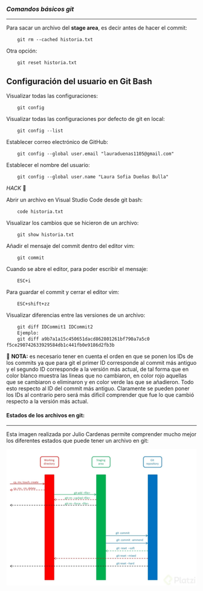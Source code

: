 ### *Comandos básicos git*
---
Para sacar un archivo del **stage area**, es decir antes de hacer el commit:

```
	git rm --cached historia.txt
```

Otra opción:

```
	git reset historia.txt
```

## Configuración del usuario en Git Bash

Visualizar todas las configuraciones:

```
	git config
```

Visualizar todas las configuraciones por defecto de git en local:

```
	git config --list
```

Establecer correo electrónico de GitHub:

```
	git config --global user.email "lauraduenas1105@gmail.com"
```

Establecer el nombre del usuario:

```
	git config --global user.name "Laura Sofia Dueñas Bulla"
```

*HACK* :dizzy:

Abrir un archivo en Visual Studio Code desde git bash:

```
	code historia.txt
```

Visualizar los cambios que se hicieron de un archivo:

```
	git show historia.txt
```

Añadir el mensaje del commit dentro del editor vim:

```
	git commit
```

Cuando se abre el editor, para poder escribir el mensaje:

```
	ESC+i
```

Para guardar el commit y cerrar el editor vim:

```
	ESC+shift+zz
```

Visualizar diferencias entre las versiones de un archivo:

```
	git diff IDCommit1 IDCommit2
    Ejemplo:
    git diff a9b7a1a15c450651dacd862801261bf790a7a5c0 f5ce290742633929584db1c441fb0e9186d2fb3b
```

:ledger: **NOTA:** es necesario tener en cuenta el orden en que se ponen los IDs de los commits ya que para git el primer ID corresponde al commit más antiguo y el segundo ID corresponde a la versión más actual, de tal forma que en color blanco muestra las lineas que no cambiaron, en color rojo aquellas que se cambiaron o eliminaron y en color verde las que se añadieron. Todo esto respecto al ID del commit más antiguo. Claramente se pueden poner los IDs al contrario pero será más dificil comprender que fue lo que cambió respecto a la versión más actual. 

#### Estados de los archivos en git:
---
Esta imagen realizada por Julio Cardenas permite comprender mucho mejor los diferentes estados que puede tener un archivo en git:

![Estados](.//Imagenes//EstadosArchivosGitFuenteJulioCardenas.jpg)